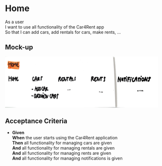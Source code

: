 # Home

As a user\
I want to use all functionality of the Car4Rent app\
So that I can add cars, add rentals for cars, make rents, ...

## Mock-up

<a href="./mockups/home.jpg">
    <img src="./mockups/home.jpg">
</a>

## Acceptance Criteria
* **Given**\
**When** the user starts using the Car4Rent application\
**Then** all functionality for managing cars are given\
**And** all functionality for managing rentals are given\
**And** all functionality for managing rents are given\
**And** all functionality for managing notifications is given